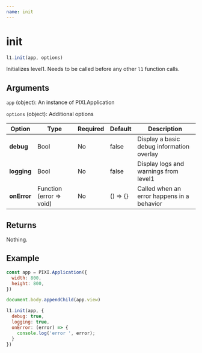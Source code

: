 ```yaml
---
name: init
---
```


# init

```js
l1.init(app, options)
```

Initializes level1. Needs to be called before any other `l1` function calls.

## Arguments

`app` (object): An instance of PIXI.Application

`options` (object): Additional options

Option | Type | Required | Default | Description
-- | -- | -- | -- | -- |
**debug** | Bool | No | false | Display a basic debug information overlay
**logging** | Bool | No | false | Display logs and warnings from level1
**onError** | Function (error => void) | No | () => {} | Called when an error happens in a behavior

## Returns

Nothing.

## Example

```js
const app = PIXI.Application({
  width: 800,
  height: 800,
})

document.body.appendChild(app.view)

l1.init(app, {
  debug: true,
  logging: true,
  onError: (error) => {
    console.log('error ', error);
  }
})
```
